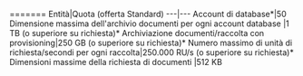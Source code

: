 =======
Entità|Quota (offerta Standard)
---|---
Account di database*|50
Dimensione massima dell'archivio documenti per ogni account database |1 TB (o superiore su richiesta)*
Archiviazione documenti/raccolta con provisioning|250 GB (o superiore su richiesta)*
Numero massimo di unità di richiesta/secondi per ogni raccolta|250\.000 RU/s (o superiore su richiesta)*
Dimensioni massime della richiesta di documenti |512 KB

<!---HONumber=AcomDC_0330_2016-->